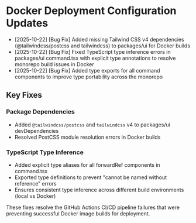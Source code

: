 # Docker Deployment Configuration Updates

- [2025-10-22] [Bug Fix] Added missing Tailwind CSS v4 dependencies (@tailwindcss/postcss and tailwindcss) to packages/ui for Docker builds
- [2025-10-22] [Bug Fix] Fixed TypeScript type inference errors in packages/ui command.tsx with explicit type annotations to resolve monorepo build issues in Docker
- [2025-10-22] [Bug Fix] Added type exports for all command components to improve type portability across the monorepo

## Key Fixes

### Package Dependencies

- Added `@tailwindcss/postcss` and `tailwindcss` v4 to packages/ui devDependencies
- Resolved PostCSS module resolution errors in Docker builds

### TypeScript Type Inference

- Added explicit type aliases for all forwardRef components in command.tsx
- Exported type definitions to prevent "cannot be named without reference" errors
- Ensures consistent type inference across different build environments (local vs Docker)

These fixes resolve the GitHub Actions CI/CD pipeline failures that were preventing successful Docker image builds for deployment.
